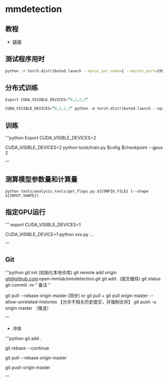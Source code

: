 # mmdetection
## 教程
* [链接](https://blog.csdn.net/qq_16137569/article/details/121316235)
## 测试程序用时

```bash
python -m torch.distributed.launch --nproc_per_node=1 --master_port=29500 tools/analysis_tools/benchmark.py $cofig $checkpoint --launcher pytorch
```
## 分布式训练
```python
Export CUDA_VISIBLE_DEVICES=”0,1,2,3”

CUDA_VISIBLE_DEVICES=”0,1,2,3” python -m torch.distributed.launch --nproc_per_node=4 tools/train.py $cofig $checkpoint --launcher pytorch

```

## 训练
'''python
Export CUDA_VISIBLE_DEVICES=2

CUDA_VISIBLE_DEVICES=2 python tools/train.py $cofig $checkpoint --gpus 2

'''
## 测算模型参数量和计算量
```
python tools/analysis_tools/get_flops.py ${CONFIG_FILE} [--shape ${INPUT_SHAPE}]

```
## 指定GPU运行
'''
export CUDA_VISIBLE_DEVICES=1 

CUDA_VISIBLE_DEVICE=1 python xxx.py …

'''

## Git
'''python
git init (初始化本地仓库)
git remote add origin git@github.com:open-mmlab/mmdetection.git
git add .  (提交缓存)
git status
git commit -m “   备注   ”

git pull --rebase origin master (同步)
or   git pull + git pull origin master --allow-unrelated-histories 【允许不相关历史提交，并强制合并】
git push -u origin master （推送）

'''
* 冲突

'''python
git add . 

git rebase --continue

git pull --rebase origin master 

git push origin master

'''
